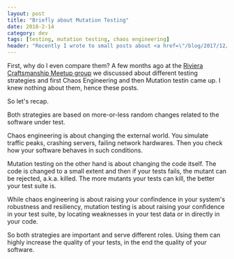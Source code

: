 ```yaml
---
layout: post
title: "Briefly about Mutation Testing"
date: 2018-2-14
category: dev
tags: [testing, mutation testing, chaos engineering]
header: "Recently I wrote to small posts about <a href=\"/blog/2017/12/20/briefly-about-chaos-engineering\">chaos engineering</a> and <a href=\"/blog/2018/01/11/mutation-testing\">mutation testing</a>. This will be a similarly short post to recap how they relate to each other."
---
```

First, why do I even compare them? A few months ago at the [Riviera Craftsmanship Meetup group](https://www.meetup.com/Riviera-SCC) we discussed about different testing strategies and first Chaos Engineering and then Mutation testin came up. I knew nothing about them, hence these posts.

So let's recap.

Both strategies are based on more-or-less random changes related to the software under test.

Chaos engineering is about changing the external world. You simulate traffic peaks, crashing servers, failing network hardwares. Then you check how your software behaves in such conditions.

Mutation testing on the other hand is about changing the code itself. The code is changed to a small extent and then if your tests fails, the mutant can be rejected, a.k.a. killed. The more mutants your tests can kill, the better your test suite is.

While chaos engineering is about raising your confindence in your system's robustness and resiliency, mutation testing is about raising your confidence in your test suite, by locating weaknesses in your test data or in directly in your code.

So both strategies are important and serve different roles. Using them can highly increase the quality of your tests, in the end the quality of your software.